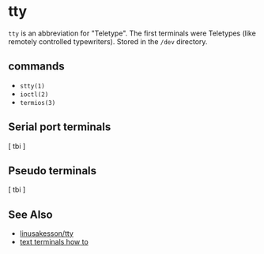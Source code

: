 # tty
`tty` is an abbreviation for "Teletype". The first terminals were Teletypes
(like remotely controlled typewriters). Stored in the `/dev` directory.
## commands
- `stty(1)`
- `ioctl(2)`
- `termios(3)`

## Serial port terminals
[ tbi ]

## Pseudo terminals
[ tbi ]

## See Also
- [linusakesson/tty](http://www.linusakesson.net/programming/tty/index.php)
- [text terminals how to](http://tldp.org/HOWTO/Text-Terminal-HOWTO-7.html)
